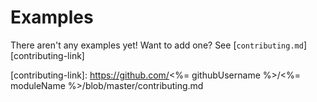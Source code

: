 # Examples

There aren't any examples yet! Want to add one? See [`contributing.md`][contributing-link]


[contributing-link]: https://github.com/<%= githubUsername %>/<%= moduleName %>/blob/master/contributing.md
